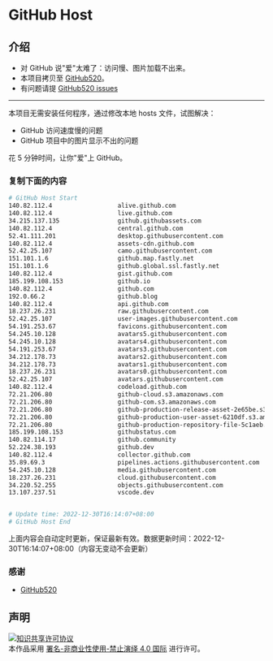 # GitHub Host
## 介绍
- 对 GitHub 说"爱"太难了：访问慢、图片加载不出来。
- 本项目拷贝至 [GitHub520](https://github.com/521xueweihan/GitHub520)。
- 有问题请提 [GitHub520 issues](https://github.com/521xueweihan/GitHub520/issues/new)

---

本项目无需安装任何程序，通过修改本地 hosts 文件，试图解决：
- GitHub 访问速度慢的问题
- GitHub 项目中的图片显示不出的问题

花 5 分钟时间，让你"爱"上 GitHub。

### 复制下面的内容
```bash
# GitHub Host Start
140.82.112.4                  alive.github.com
140.82.112.4                  live.github.com
34.215.137.135                github.githubassets.com
140.82.112.4                  central.github.com
52.41.111.201                 desktop.githubusercontent.com
140.82.112.4                  assets-cdn.github.com
52.42.25.107                  camo.githubusercontent.com
151.101.1.6                   github.map.fastly.net
151.101.1.6                   github.global.ssl.fastly.net
140.82.112.4                  gist.github.com
185.199.108.153               github.io
140.82.112.4                  github.com
192.0.66.2                    github.blog
140.82.112.4                  api.github.com
18.237.26.231                 raw.githubusercontent.com
52.42.25.107                  user-images.githubusercontent.com
54.191.253.67                 favicons.githubusercontent.com
54.245.10.128                 avatars5.githubusercontent.com
54.245.10.128                 avatars4.githubusercontent.com
54.191.253.67                 avatars3.githubusercontent.com
34.212.178.73                 avatars2.githubusercontent.com
34.212.178.73                 avatars1.githubusercontent.com
18.237.26.231                 avatars0.githubusercontent.com
52.42.25.107                  avatars.githubusercontent.com
140.82.112.4                  codeload.github.com
72.21.206.80                  github-cloud.s3.amazonaws.com
72.21.206.80                  github-com.s3.amazonaws.com
72.21.206.80                  github-production-release-asset-2e65be.s3.amazonaws.com
72.21.206.80                  github-production-user-asset-6210df.s3.amazonaws.com
72.21.206.80                  github-production-repository-file-5c1aeb.s3.amazonaws.com
185.199.108.153               githubstatus.com
140.82.114.17                 github.community
52.224.38.193                 github.dev
140.82.112.4                  collector.github.com
35.89.69.3                    pipelines.actions.githubusercontent.com
54.245.10.128                 media.githubusercontent.com
18.237.26.231                 cloud.githubusercontent.com
34.220.52.255                 objects.githubusercontent.com
13.107.237.51                 vscode.dev


# Update time: 2022-12-30T16:14:07+08:00
# GitHub Host End

```
上面内容会自动定时更新，保证最新有效。数据更新时间：2022-12-30T16:14:07+08:00（内容无变动不会更新）

### 感谢

- [GitHub520](https://github.com/521xueweihan/GitHub520)

## 声明
<a rel="license" href="https://creativecommons.org/licenses/by-nc-nd/4.0/deed.zh"><img alt="知识共享许可协议" style="border-width: 0" src="https://licensebuttons.net/l/by-nc-nd/4.0/88x31.png"></a><br>本作品采用 <a rel="license" href="https://creativecommons.org/licenses/by-nc-nd/4.0/deed.zh">署名-非商业性使用-禁止演绎 4.0 国际</a> 进行许可。